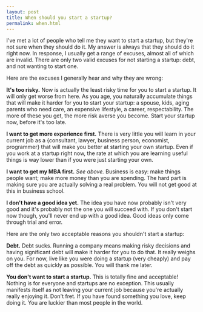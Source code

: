 ```yaml
---
layout: post
title: When should you start a startup?
permalink: when.html
---
```


I've met a lot of people who tell me they want to start a startup, but they're not sure when they should do it. My answer is always that they should do it right now. In response, I usually get a range of excuses, almost all of which are invalid. There are only two valid excuses for not starting a startup: debt, and not wanting to start one.

Here are the excuses I generally hear and why they are wrong:

**It's too risky.** Now is actually the least risky time for you to start a startup. It will only get worse from here. As you age, you naturally accumulate things that will make it harder for you to start your startup: a spouse, kids, aging parents who need care, an expensive lifestyle, a career, respectability. The more of these you get, the more risk averse you become. Start your startup now, before it's too late.

**I want to get more experience first.** There is very little you will learn in your current job as a {consultant, lawyer, business person, economist, programmer} that will make you better at starting your own startup. Even if you work at a startup right now, the rate at which you are learning useful things is way lower than if you were just starting your own.

**I want to get my MBA first.** *See above.* Business is easy: make things people want; make more money than you are spending. The hard part is making sure you are actually solving a real problem. You will not get good at this in business school.

**I don't have a good idea yet.** The idea you have now probably isn't very good and it's probably not the one you will succeed with. If you don't start now though, you'll never end up with a good idea. Good ideas only come through trial and error.

Here are the only two acceptable reasons you shouldn't start a startup:

**Debt.** Debt sucks. Running a company means making risky decisions and having significant debt will make it harder for you to do that. It really weighs on you. For now, live like you were doing a startup (very cheaply) and pay off the debt as quickly as possible. You will thank me later.

**You don't want to start a startup.** This is totally fine and acceptable! Nothing is for everyone and startups are no exception. This usually manifests itself as not leaving your current job because you're actually really enjoying it. Don't fret. If you have found something you love, keep doing it. You are luckier than most people in the world.
